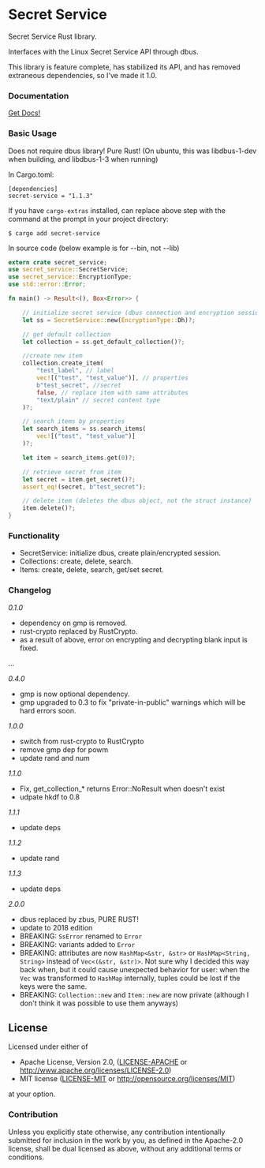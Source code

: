 # Secret Service

Secret Service Rust library.

Interfaces with the Linux Secret Service API through dbus.

This library is feature complete, has stabilized its API, and has removed extraneous dependencies, so I've made it 1.0.

### Documentation

[Get Docs!](https://docs.rs/secret-service/1.0.0/secret_service/)

### Basic Usage

Does not require dbus library! Pure Rust!
(On ubuntu, this was libdbus-1-dev when building, and libdbus-1-3 when running)

In Cargo.toml:

```
[dependencies]
secret-service = "1.1.3"
```

If you have `cargo-extras` installed, can replace above step with the command at the prompt in your project directory:

```
$ cargo add secret-service
```

In source code (below example is for --bin, not --lib)

```rust
extern crate secret_service;
use secret_service::SecretService;
use secret_service::EncryptionType;
use std::error::Error;

fn main() -> Result<(), Box<Error>> {

    // initialize secret service (dbus connection and encryption session)
    let ss = SecretService::new(EncryptionType::Dh)?;

    // get default collection
    let collection = ss.get_default_collection()?;

    //create new item
    collection.create_item(
        "test_label", // label
        vec![("test", "test_value")], // properties
        b"test_secret", //secret
        false, // replace item with same attributes
        "text/plain" // secret content type
    )?;

    // search items by properties
    let search_items = ss.search_items(
        vec![("test", "test_value")]
    )?;

    let item = search_items.get(0)?;

    // retrieve secret from item
    let secret = item.get_secret()?;
    assert_eq!(secret, b"test_secret");

    // delete item (deletes the dbus object, not the struct instance)
    item.delete()?;
}
```

### Functionality

- SecretService: initialize dbus, create plain/encrypted session.
- Collections: create, delete, search.
- Items: create, delete, search, get/set secret.


### Changelog
_0.1.0_
- dependency on gmp is removed.
- rust-crypto replaced by RustCrypto.
- as a result of above, error on encrypting and decrypting blank input is fixed.

...

_0.4.0_
- gmp is now optional dependency.
- gmp upgraded to 0.3 to fix "private-in-public" warnings which will be hard errors soon.

_1.0.0_
- switch from rust-crypto to RustCrypto
- remove gmp dep for powm
- update rand and num

_1.1.0_
- Fix, get_collection_* returns Error::NoResult when doesn't exist
- udpate hkdf to 0.8

_1.1.1_
- update deps

_1.1.2_
- update rand

_1.1.3_
- update deps

_2.0.0_
- dbus replaced by zbus, PURE RUST!
- update to 2018 edition
- BREAKING: `SsError` renamed to `Error`
- BREAKING: variants added to `Error`
- BREAKING: attributes are now `HashMap<&str, &str>` or `HashMap<String, String>` instead of `Vec<(&str, &str)>`. Not sure why I decided this way back when, but it could cause unexpected behavior for user: when the `Vec` was transformed to `HashMap` internally, tuples could be lost if the keys were the same.
- BREAKING: `Collection::new` and `Item::new` are now private (although I don't think it was possible to use them anyways)

## License

Licensed under either of

* Apache License, Version 2.0, ([LICENSE-APACHE](LICENSE-APACHE) or http://www.apache.org/licenses/LICENSE-2.0)
* MIT license ([LICENSE-MIT](LICENSE-MIT) or http://opensource.org/licenses/MIT)

at your option.

### Contribution

Unless you explicitly state otherwise, any contribution intentionally submitted for inclusion in the work by you, as defined in the Apache-2.0 license, shall be dual licensed as above, without any additional terms or conditions.
